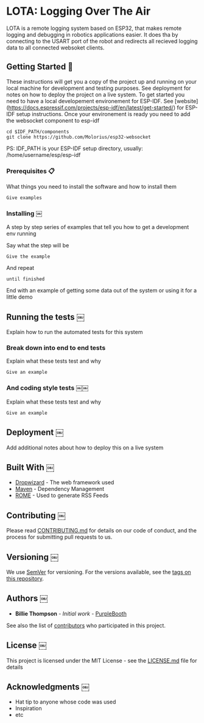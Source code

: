 # LOTA: Logging Over The Air

LOTA is a remote logging system based on ESP32, that makes remote logging and debugging in robotics applications easier. It does tha by connecting to the USART port of the robot
and redirects all recieved logging data to all connected websoket clients.

## Getting Started 🚀

These instructions will get you a copy of the project up and running on your local machine for development and testing purposes. See deployment for notes on how to deploy the project on a live system.
To get started you need to have a local developement environement for ESP-IDF.
See [website] (https://docs.espressif.com/projects/esp-idf/en/latest/get-started/) for ESP-IDF setup instructions.
Once your environement is ready you need to add the websocket component to esp-idf

```
cd $IDF_PATH/components
git clone https://github.com/Molorius/esp32-websocket
```

PS: IDF_PATH is your ESP-IDF setup directory, usually: /home/username/esp/esp-idf

### Prerequisites 📋

What things you need to install the software and how to install them

```
Give examples
```

### Installing ￼

A step by step series of examples that tell you how to get a development env running

Say what the step will be

```
Give the example
```

And repeat

```
until finished
```

End with an example of getting some data out of the system or using it for a little demo

## Running the tests ￼

Explain how to run the automated tests for this system

### Break down into end to end tests

Explain what these tests test and why

```
Give an example
```

### And coding style tests ￼￼

Explain what these tests test and why

```
Give an example
```

## Deployment ￼

Add additional notes about how to deploy this on a live system

## Built With ￼

* [Dropwizard](http://www.dropwizard.io/1.0.2/docs/) - The web framework used
* [Maven](https://maven.apache.org/) - Dependency Management
* [ROME](https://rometools.github.io/rome/) - Used to generate RSS Feeds

## Contributing ￼

Please read [CONTRIBUTING.md](https://gist.github.com/PurpleBooth/b24679402957c63ec426) for details on our code of conduct, and the process for submitting pull requests to us.

## Versioning ￼

We use [SemVer](http://semver.org/) for versioning. For the versions available, see the [tags on this repository](https://github.com/your/project/tags). 

## Authors ￼

* **Billie Thompson** - *Initial work* - [PurpleBooth](https://github.com/PurpleBooth)

See also the list of [contributors](https://github.com/your/project/contributors) who participated in this project.

## License ￼

This project is licensed under the MIT License - see the [LICENSE.md](LICENSE.md) file for details

## Acknowledgments ￼

* Hat tip to anyone whose code was used
* Inspiration
* etc
